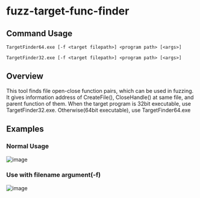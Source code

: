 # fuzz-target-func-finder

## Command Usage
```
TargetFinder64.exe [-f <target filepath>] <program path> [<args>]
```
```
TargetFinder32.exe [-f <target filepath>] <program path> [<args>]
```

## Overview
This tool finds file open-close function pairs, which can be used in fuzzing.
It gives information address of CreateFile(), CloseHandle() at same file, and parent function of them.
When the target program is 32bit executable, use TargetFinder32.exe. Otherwise(64bit executable), use TargetFinder64.exe

## Examples

### Normal Usage
![image](https://github.com/oriotie21/fuzz-target-func-finder/assets/79503775/bf074622-4db3-4f9e-8618-13af766b8307)

### Use with filename argument(-f)
![image](https://github.com/oriotie21/fuzz-target-func-finder/assets/79503775/8d1cbdf4-27f6-4967-a29e-ed3e9064e526)
